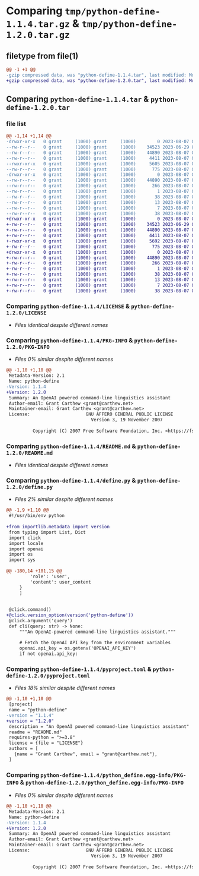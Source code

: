 # Comparing `tmp/python-define-1.1.4.tar.gz` & `tmp/python-define-1.2.0.tar.gz`

## filetype from file(1)

```diff
@@ -1 +1 @@
-gzip compressed data, was "python-define-1.1.4.tar", last modified: Mon Aug  7 01:46:28 2023, max compression
+gzip compressed data, was "python-define-1.2.0.tar", last modified: Mon Aug  7 02:00:44 2023, max compression
```

## Comparing `python-define-1.1.4.tar` & `python-define-1.2.0.tar`

### file list

```diff
@@ -1,14 +1,14 @@
-drwxr-xr-x   0 grant     (1000) grant     (1000)        0 2023-08-07 01:46:28.467297 python-define-1.1.4/
--rw-r--r--   0 grant     (1000) grant     (1000)    34523 2023-06-29 07:50:39.000000 python-define-1.1.4/LICENSE
--rw-r--r--   0 grant     (1000) grant     (1000)    44890 2023-08-07 01:46:28.467297 python-define-1.1.4/PKG-INFO
--rw-r--r--   0 grant     (1000) grant     (1000)     4411 2023-08-07 01:18:14.000000 python-define-1.1.4/README.md
--rwxr-xr-x   0 grant     (1000) grant     (1000)     5605 2023-08-07 01:42:49.000000 python-define-1.1.4/define.py
--rw-r--r--   0 grant     (1000) grant     (1000)      775 2023-08-07 01:45:16.000000 python-define-1.1.4/pyproject.toml
-drwxr-xr-x   0 grant     (1000) grant     (1000)        0 2023-08-07 01:46:28.467297 python-define-1.1.4/python_define.egg-info/
--rw-r--r--   0 grant     (1000) grant     (1000)    44890 2023-08-07 01:46:28.000000 python-define-1.1.4/python_define.egg-info/PKG-INFO
--rw-r--r--   0 grant     (1000) grant     (1000)      266 2023-08-07 01:46:28.000000 python-define-1.1.4/python_define.egg-info/SOURCES.txt
--rw-r--r--   0 grant     (1000) grant     (1000)        1 2023-08-07 01:46:28.000000 python-define-1.1.4/python_define.egg-info/dependency_links.txt
--rw-r--r--   0 grant     (1000) grant     (1000)       38 2023-08-07 01:46:28.000000 python-define-1.1.4/python_define.egg-info/entry_points.txt
--rw-r--r--   0 grant     (1000) grant     (1000)       13 2023-08-07 01:46:28.000000 python-define-1.1.4/python_define.egg-info/requires.txt
--rw-r--r--   0 grant     (1000) grant     (1000)        7 2023-08-07 01:46:28.000000 python-define-1.1.4/python_define.egg-info/top_level.txt
--rw-r--r--   0 grant     (1000) grant     (1000)       38 2023-08-07 01:46:28.467297 python-define-1.1.4/setup.cfg
+drwxr-xr-x   0 grant     (1000) grant     (1000)        0 2023-08-07 02:00:44.726953 python-define-1.2.0/
+-rw-r--r--   0 grant     (1000) grant     (1000)    34523 2023-06-29 07:50:39.000000 python-define-1.2.0/LICENSE
+-rw-r--r--   0 grant     (1000) grant     (1000)    44890 2023-08-07 02:00:44.726953 python-define-1.2.0/PKG-INFO
+-rw-r--r--   0 grant     (1000) grant     (1000)     4411 2023-08-07 01:18:14.000000 python-define-1.2.0/README.md
+-rwxr-xr-x   0 grant     (1000) grant     (1000)     5692 2023-08-07 01:59:16.000000 python-define-1.2.0/define.py
+-rw-r--r--   0 grant     (1000) grant     (1000)      775 2023-08-07 01:59:47.000000 python-define-1.2.0/pyproject.toml
+drwxr-xr-x   0 grant     (1000) grant     (1000)        0 2023-08-07 02:00:44.726953 python-define-1.2.0/python_define.egg-info/
+-rw-r--r--   0 grant     (1000) grant     (1000)    44890 2023-08-07 02:00:44.000000 python-define-1.2.0/python_define.egg-info/PKG-INFO
+-rw-r--r--   0 grant     (1000) grant     (1000)      266 2023-08-07 02:00:44.000000 python-define-1.2.0/python_define.egg-info/SOURCES.txt
+-rw-r--r--   0 grant     (1000) grant     (1000)        1 2023-08-07 02:00:44.000000 python-define-1.2.0/python_define.egg-info/dependency_links.txt
+-rw-r--r--   0 grant     (1000) grant     (1000)       38 2023-08-07 02:00:44.000000 python-define-1.2.0/python_define.egg-info/entry_points.txt
+-rw-r--r--   0 grant     (1000) grant     (1000)       13 2023-08-07 02:00:44.000000 python-define-1.2.0/python_define.egg-info/requires.txt
+-rw-r--r--   0 grant     (1000) grant     (1000)        7 2023-08-07 02:00:44.000000 python-define-1.2.0/python_define.egg-info/top_level.txt
+-rw-r--r--   0 grant     (1000) grant     (1000)       38 2023-08-07 02:00:44.726953 python-define-1.2.0/setup.cfg
```

### Comparing `python-define-1.1.4/LICENSE` & `python-define-1.2.0/LICENSE`

 * *Files identical despite different names*

### Comparing `python-define-1.1.4/PKG-INFO` & `python-define-1.2.0/PKG-INFO`

 * *Files 0% similar despite different names*

```diff
@@ -1,10 +1,10 @@
 Metadata-Version: 2.1
 Name: python-define
-Version: 1.1.4
+Version: 1.2.0
 Summary: An OpenAI powered command-line linguistics assistant
 Author-email: Grant Carthew <grant@carthew.net>
 Maintainer-email: Grant Carthew <grant@carthew.net>
 License:                     GNU AFFERO GENERAL PUBLIC LICENSE
                                Version 3, 19 November 2007
         
          Copyright (C) 2007 Free Software Foundation, Inc. <https://fsf.org/>
```

### Comparing `python-define-1.1.4/README.md` & `python-define-1.2.0/README.md`

 * *Files identical despite different names*

### Comparing `python-define-1.1.4/define.py` & `python-define-1.2.0/define.py`

 * *Files 2% similar despite different names*

```diff
@@ -1,9 +1,10 @@
 #!/usr/bin/env python
 
+from importlib.metadata import version
 from typing import List, Dict
 import click
 import locale
 import openai
 import os
 import sys
 
@@ -180,14 +181,15 @@
         'role': 'user',
         'content': user_content
     }
     ]
 
 
 @click.command()
+@click.version_option(version('python-define'))
 @click.argument('query')
 def cli(query: str) -> None:
     """An OpenAI-powered command-line linguistics assistant."""
 
     # Fetch the OpenAI API key from the environment variables
     openai.api_key = os.getenv('OPENAI_API_KEY')
     if not openai.api_key:
```

### Comparing `python-define-1.1.4/pyproject.toml` & `python-define-1.2.0/pyproject.toml`

 * *Files 18% similar despite different names*

```diff
@@ -1,10 +1,10 @@
 [project]
 name = "python-define"
-version = "1.1.4"
+version = "1.2.0"
 description = "An OpenAI powered command-line linguistics assistant"
 readme = "README.md"
 requires-python = ">=3.8"
 license = {file = "LICENSE"}
 authors = [
   {name = "Grant Carthew", email = "grant@carthew.net"},
 ]
```

### Comparing `python-define-1.1.4/python_define.egg-info/PKG-INFO` & `python-define-1.2.0/python_define.egg-info/PKG-INFO`

 * *Files 0% similar despite different names*

```diff
@@ -1,10 +1,10 @@
 Metadata-Version: 2.1
 Name: python-define
-Version: 1.1.4
+Version: 1.2.0
 Summary: An OpenAI powered command-line linguistics assistant
 Author-email: Grant Carthew <grant@carthew.net>
 Maintainer-email: Grant Carthew <grant@carthew.net>
 License:                     GNU AFFERO GENERAL PUBLIC LICENSE
                                Version 3, 19 November 2007
         
          Copyright (C) 2007 Free Software Foundation, Inc. <https://fsf.org/>
```

